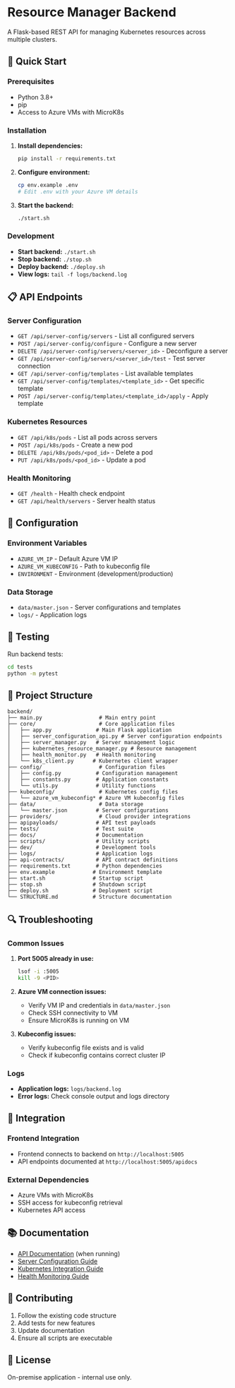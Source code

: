 # Resource Manager Backend

A Flask-based REST API for managing Kubernetes resources across multiple clusters.

## 🚀 Quick Start

### Prerequisites
- Python 3.8+
- pip
- Access to Azure VMs with MicroK8s

### Installation

1. **Install dependencies:**
   ```bash
   pip install -r requirements.txt
   ```

2. **Configure environment:**
   ```bash
   cp env.example .env
   # Edit .env with your Azure VM details
   ```

3. **Start the backend:**
   ```bash
   ./start.sh
   ```

### Development

- **Start backend:** `./start.sh`
- **Stop backend:** `./stop.sh`
- **Deploy backend:** `./deploy.sh`
- **View logs:** `tail -f logs/backend.log`

## 📋 API Endpoints

### Server Configuration
- `GET /api/server-config/servers` - List all configured servers
- `POST /api/server-config/configure` - Configure a new server
- `DELETE /api/server-config/servers/<server_id>` - Deconfigure a server
- `GET /api/server-config/servers/<server_id>/test` - Test server connection
- `GET /api/server-config/templates` - List available templates
- `GET /api/server-config/templates/<template_id>` - Get specific template
- `POST /api/server-config/templates/<template_id>/apply` - Apply template

### Kubernetes Resources
- `GET /api/k8s/pods` - List all pods across servers
- `POST /api/k8s/pods` - Create a new pod
- `DELETE /api/k8s/pods/<pod_id>` - Delete a pod
- `PUT /api/k8s/pods/<pod_id>` - Update a pod

### Health Monitoring
- `GET /health` - Health check endpoint
- `GET /api/health/servers` - Server health status

## 🔧 Configuration

### Environment Variables
- `AZURE_VM_IP` - Default Azure VM IP
- `AZURE_VM_KUBECONFIG` - Path to kubeconfig file
- `ENVIRONMENT` - Environment (development/production)

### Data Storage
- `data/master.json` - Server configurations and templates
- `logs/` - Application logs

## 🧪 Testing

Run backend tests:
```bash
cd tests
python -m pytest
```

## 📁 Project Structure

```
backend/
├── main.py                  # Main entry point
├── core/                    # Core application files
│   ├── app.py              # Main Flask application
│   ├── server_configuration_api.py # Server configuration endpoints
│   ├── server_manager.py   # Server management logic
│   ├── kubernetes_resource_manager.py # Resource management
│   ├── health_monitor.py   # Health monitoring
│   └── k8s_client.py      # Kubernetes client wrapper
├── config/                  # Configuration files
│   ├── config.py           # Configuration management
│   ├── constants.py        # Application constants
│   └── utils.py            # Utility functions
├── kubeconfig/              # Kubernetes config files
│   └── azure_vm_kubeconfig* # Azure VM kubeconfig files
├── data/                    # Data storage
│   └── master.json         # Server configurations
├── providers/               # Cloud provider integrations
├── apipayloads/            # API test payloads
├── tests/                  # Test suite
├── docs/                   # Documentation
├── scripts/                # Utility scripts
├── dev/                    # Development tools
├── logs/                   # Application logs
├── api-contracts/          # API contract definitions
├── requirements.txt        # Python dependencies
├── env.example            # Environment template
├── start.sh               # Startup script
├── stop.sh                # Shutdown script
├── deploy.sh              # Deployment script
└── STRUCTURE.md           # Structure documentation
```

## 🔍 Troubleshooting

### Common Issues

1. **Port 5005 already in use:**
   ```bash
   lsof -i :5005
   kill -9 <PID>
   ```

2. **Azure VM connection issues:**
   - Verify VM IP and credentials in `data/master.json`
   - Check SSH connectivity to VM
   - Ensure MicroK8s is running on VM

3. **Kubeconfig issues:**
   - Verify kubeconfig file exists and is valid
   - Check if kubeconfig contains correct cluster IP

### Logs
- **Application logs:** `logs/backend.log`
- **Error logs:** Check console output and logs directory

## 🔗 Integration

### Frontend Integration
- Frontend connects to backend on `http://localhost:5005`
- API endpoints documented at `http://localhost:5005/apidocs`

### External Dependencies
- Azure VMs with MicroK8s
- SSH access for kubeconfig retrieval
- Kubernetes API access

## 📚 Documentation

- [API Documentation](http://localhost:5005/apidocs) (when running)
- [Server Configuration Guide](docs/SERVER_CONFIGURATION.md)
- [Kubernetes Integration Guide](docs/KUBERNETES_INTEGRATION.md)
- [Health Monitoring Guide](docs/HEALTH_MONITORING.md)

## 🤝 Contributing

1. Follow the existing code structure
2. Add tests for new features
3. Update documentation
4. Ensure all scripts are executable

## 📄 License

On-premise application - internal use only. 